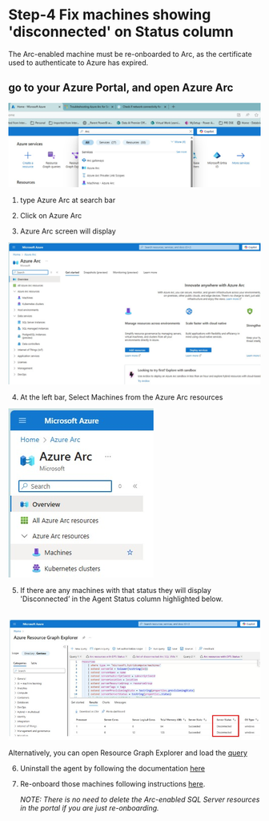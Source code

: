 # Step-4 Fix machines showing 'disconnected' on Status column

The Arc-enabled machine must be re-onboarded to Arc, as the certificate used to authenticate to Azure has expired.<br>

## go to your Azure Portal, and open Azure Arc<br>

![Alt text](IMAGES/010_AzurePortal_SearchAzureArc.jpg "Search for Azure Arc")

1. type Azure Arc at search bar<br>
2. Click on Azure Arc<br>

3. Azure Arc screen will display<br>

![Alt text](IMAGES/011_AzureArc_LandingPage.jpg "Azure Arc Landing Page")
<br>

4. At the left bar, Select Machines from the Azure Arc resources<br>

![Alt text](IMAGES/012_AzureArcResources_Machines_menu.jpg "Azure Arc Resources - Machine - Menu option")
<br>

5. If there are any machines with that status they will display 'Disconnected’ in the Agent Status column highlighted below.<br><br>

![Alt text](IMAGES/025_AzureArcResources_DisconnectedMachines.jpg "Azure Arc Resources - Disconnected Machines")
<br>

Alternatively, you can open Resource Graph Explorer and load the [query](scripts/02_KQL_query_to_obtain_list_of_DisconnectedMachines.KQL)

6. Uninstall the agent by following the documentation [here](https://learn.microsoft.com/en-us/azure/azure-arc/servers/manage-agent?WT.mc_id=itopstalk-blog-socuff&tabs=windows#uninstall-the-agent)<br>

7. Re-onboard those machines following instructions [here](https://learn.microsoft.com/en-us/azure/azure-arc/servers/deployment-options).<br>

   *NOTE: There is no need to delete the Arc-enabled SQL Server resources in the portal if you are just re-onboarding.*
